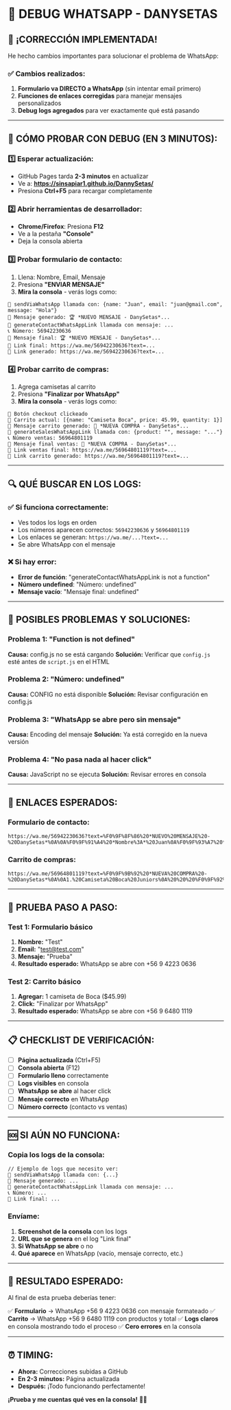 # 🔧 DEBUG WHATSAPP - DANYSETAS

## 🎯 **¡CORRECCIÓN IMPLEMENTADA!**

He hecho cambios importantes para solucionar el problema de WhatsApp:

### ✅ **Cambios realizados:**
1. **Formulario va DIRECTO a WhatsApp** (sin intentar email primero)
2. **Funciones de enlaces corregidas** para manejar mensajes personalizados
3. **Debug logs agregados** para ver exactamente qué está pasando

---

## 🧪 **CÓMO PROBAR CON DEBUG (EN 3 MINUTOS):**

### 1️⃣ **Esperar actualización:**
- GitHub Pages tarda **2-3 minutos** en actualizar
- Ve a: **https://sinsapiar1.github.io/DannySetas/**
- Presiona **Ctrl+F5** para recargar completamente

### 2️⃣ **Abrir herramientas de desarrollador:**
- **Chrome/Firefox**: Presiona **F12**
- Ve a la pestaña **"Console"**
- Deja la consola abierta

### 3️⃣ **Probar formulario de contacto:**
1. Llena: Nombre, Email, Mensaje
2. Presiona **"ENVIAR MENSAJE"**
3. **Mira la consola** - verás logs como:

```
🔧 sendViaWhatsApp llamada con: {name: "Juan", email: "juan@gmail.com", message: "Hola"}
📱 Mensaje generado: 🏆 *NUEVO MENSAJE - DanySetas*...
🔧 generateContactWhatsAppLink llamada con mensaje: ...
📞 Número: 56942230636
📱 Mensaje final: 🏆 *NUEVO MENSAJE - DanySetas*...
🔗 Link final: https://wa.me/56942230636?text=...
🔗 Link generado: https://wa.me/56942230636?text=...
```

### 4️⃣ **Probar carrito de compras:**
1. Agrega camisetas al carrito
2. Presiona **"Finalizar por WhatsApp"**
3. **Mira la consola** - verás logs como:

```
🛒 Botón checkout clickeado
🛒 Carrito actual: [{name: "Camiseta Boca", price: 45.99, quantity: 1}]
📱 Mensaje carrito generado: 🛒 *NUEVA COMPRA - DanySetas*...
🔧 generateSalesWhatsAppLink llamada con: {product: "", message: "..."}
📞 Número ventas: 56964801119
📱 Mensaje final ventas: 🛒 *NUEVA COMPRA - DanySetas*...
🔗 Link ventas final: https://wa.me/56964801119?text=...
🔗 Link carrito generado: https://wa.me/56964801119?text=...
```

---

## 🔍 **QUÉ BUSCAR EN LOS LOGS:**

### ✅ **Si funciona correctamente:**
- Ves todos los logs en orden
- Los números aparecen correctos: `56942230636` y `56964801119`
- Los enlaces se generan: `https://wa.me/...?text=...`
- Se abre WhatsApp con el mensaje

### ❌ **Si hay error:**
- **Error de función**: "generateContactWhatsAppLink is not a function"
- **Número undefined**: "Número: undefined"
- **Mensaje vacío**: "Mensaje final: undefined"

---

## 🚨 **POSIBLES PROBLEMAS Y SOLUCIONES:**

### **Problema 1: "Function is not defined"**
**Causa:** config.js no se está cargando
**Solución:** Verificar que `config.js` esté antes de `script.js` en el HTML

### **Problema 2: "Número: undefined"**
**Causa:** CONFIG no está disponible
**Solución:** Revisar configuración en config.js

### **Problema 3: "WhatsApp se abre pero sin mensaje"**
**Causa:** Encoding del mensaje
**Solución:** Ya está corregido en la nueva versión

### **Problema 4: "No pasa nada al hacer click"**
**Causa:** JavaScript no se ejecuta
**Solución:** Revisar errores en consola

---

## 📱 **ENLACES ESPERADOS:**

### **Formulario de contacto:**
```
https://wa.me/56942230636?text=%F0%9F%8F%86%20*NUEVO%20MENSAJE%20-%20DanySetas*%0A%0A%F0%9F%91%A4%20*Nombre%3A*%20Juan%0A%F0%9F%93%A7%20*Email%3A*%20juan%40gmail.com%0A%F0%9F%92%AC%20*Mensaje%3A*%20Hola%0A%0A_Enviado%20desde%20www.danysetas.com_
```

### **Carrito de compras:**
```
https://wa.me/56964801119?text=%F0%9F%9B%92%20*NUEVA%20COMPRA%20-%20DanySetas*%0A%0A1.%20Camiseta%20Boca%20Juniors%0A%20%20%20%F0%9F%92%B0%20%2445.99%20x%201%20%3D%20%2445.99%0A%0A%F0%9F%92%B8%20*TOTAL%3A%20%2445.99*%0A%0A%F0%9F%93%9E%20Por%20favor%20confirma%20tu%20pedido...
```

---

## 🎯 **PRUEBA PASO A PASO:**

### **Test 1: Formulario básico**
1. **Nombre:** "Test"
2. **Email:** "test@test.com"  
3. **Mensaje:** "Prueba"
4. **Resultado esperado:** WhatsApp se abre con +56 9 4223 0636

### **Test 2: Carrito básico**
1. **Agregar:** 1 camiseta de Boca ($45.99)
2. **Click:** "Finalizar por WhatsApp"
3. **Resultado esperado:** WhatsApp se abre con +56 9 6480 1119

---

## 📋 **CHECKLIST DE VERIFICACIÓN:**

- [ ] **Página actualizada** (Ctrl+F5)
- [ ] **Consola abierta** (F12)
- [ ] **Formulario lleno** correctamente
- [ ] **Logs visibles** en consola
- [ ] **WhatsApp se abre** al hacer click
- [ ] **Mensaje correcto** en WhatsApp
- [ ] **Número correcto** (contacto vs ventas)

---

## 🆘 **SI AÚN NO FUNCIONA:**

### **Copia los logs de la consola:**
```
// Ejemplo de logs que necesito ver:
🔧 sendViaWhatsApp llamada con: {...}
📱 Mensaje generado: ...
🔧 generateContactWhatsAppLink llamada con mensaje: ...
📞 Número: ...
🔗 Link final: ...
```

### **Envíame:**
1. **Screenshot de la consola** con los logs
2. **URL que se genera** en el log "Link final"
3. **Si WhatsApp se abre** o no
4. **Qué aparece** en WhatsApp (vacío, mensaje correcto, etc.)

---

## 🎉 **RESULTADO ESPERADO:**

Al final de esta prueba deberías tener:

✅ **Formulario** → WhatsApp +56 9 4223 0636 con mensaje formateado
✅ **Carrito** → WhatsApp +56 9 6480 1119 con productos y total
✅ **Logs claros** en consola mostrando todo el proceso
✅ **Cero errores** en la consola

---

## ⏰ **TIMING:**

- **Ahora:** Correcciones subidas a GitHub
- **En 2-3 minutos:** Página actualizada
- **Después:** ¡Todo funcionando perfectamente!

**¡Prueba y me cuentas qué ves en la consola!** 🔧📱